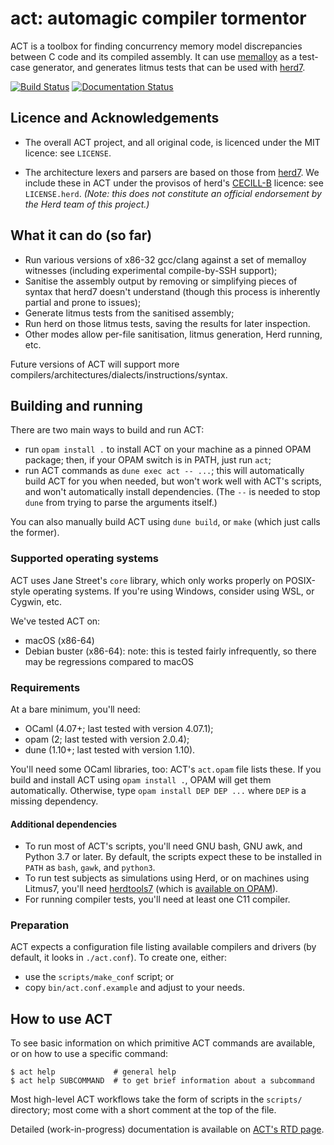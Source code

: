 # act: automagic compiler tormentor

ACT is a toolbox for finding
concurrency memory model discrepancies between C code and its
compiled assembly.  It can use
[memalloy](https://github.com/JohnWickerson/memalloy) as a test-case
generator, and generates litmus tests that can be
used with [herd7](https://github.com/herd/herdtools7).

[![Build Status](https://travis-ci.com/MattWindsor91/act.svg?branch=master)](https://travis-ci.com/MattWindsor91/act)
[![Documentation Status](https://readthedocs.org/projects/automagic-compiler-tormentor/badge/?version=latest)](https://automagic-compiler-tormentor.readthedocs.io/en/latest/?badge=latest)

## Licence and Acknowledgements

- The overall ACT project, and all original code, is licenced under
  the MIT licence: see `LICENSE`.

- The architecture lexers and parsers are based on those from
  [herd7](https://github.com/herd/herdtools7).  We include these in
  ACT under the provisos of herd's
  [CECILL-B](http://www.cecill.info/licences/Licence_CeCILL-B_V1-en.html)
  licence: see `LICENSE.herd`. _(Note: this does *not* constitute an
  official endorsement by the Herd team of this project.)_


## What it can do (so far)

- Run various versions of x86-32 gcc/clang against a set of memalloy
  witnesses (including experimental compile-by-SSH support);
- Sanitise the assembly output by removing or simplifying pieces of
  syntax that herd7 doesn't understand (though this process is
  inherently partial and prone to issues);
- Generate litmus tests from the sanitised assembly;
- Run herd on those litmus tests, saving the results for later
  inspection.
- Other modes allow per-file sanitisation, litmus generation,
  Herd running, etc.

Future versions of ACT will support more
compilers/architectures/dialects/instructions/syntax.


## Building and running

There are two main ways to build and run ACT:

- run `opam install .` to install ACT on your machine as a pinned OPAM package;
  then, if your OPAM switch is in PATH, just run `act`;
- run ACT commands as `dune exec act -- ...`; this will automatically build ACT
  for you when needed, but won't work well with ACT's scripts, and won't
  automatically install dependencies. (The `--` is needed to stop `dune` from
  trying to parse the arguments itself.)

You can also manually build ACT using `dune build`, or
`make` (which just calls the former).


### Supported operating systems

ACT uses Jane Street's `core` library, which only works properly on
POSIX-style operating systems.  If you're using Windows, consider
using WSL, or Cygwin, etc.

We've tested ACT on:

- macOS (x86-64)
- Debian buster (x86-64): note: this is tested fairly infrequently, so
  there may be regressions compared to macOS


### Requirements

At a bare minimum, you'll need:

- OCaml (4.07+; last tested with version 4.07.1);
- opam (2; last tested with version 2.0.4);
- dune (1.10+; last tested with version 1.10).

You'll need some OCaml libraries, too: ACT's `act.opam` file lists these.
If you build and install ACT using `opam install .`, OPAM will get them
automatically.  Otherwise, type `opam install DEP DEP ...` where `DEP` is a
missing dependency.


#### Additional dependencies

- To run most of ACT's scripts, you'll need GNU bash, GNU awk, and Python
  3.7 or later.
  By default, the scripts expect these to be installed in `PATH` as `bash`,
  `gawk`, and `python3`.
- To run test subjects as simulations using Herd, or on machines using Litmus7,
  you'll need [herdtools7](https://github.com/herd/herdtools7) (which is
  [available on OPAM](https://opam.ocaml.org/packages/herdtools7/)).
- For running compiler tests, you'll need at least one C11 compiler.


### Preparation

ACT expects a configuration file listing available compilers and drivers
(by default, it looks in `./act.conf`).  To create one, either:

- use the `scripts/make_conf` script; or
- copy `bin/act.conf.example` and adjust to your needs.


## How to use ACT

To see basic information on which primitive ACT commands are available, or on
how to use a specific command:

```
$ act help             # general help
$ act help SUBCOMMAND  # to get brief information about a subcommand
```

Most high-level ACT workflows take the form of scripts in the `scripts/`
directory; most come with a short comment at the top of the file.

Detailed (work-in-progress) documentation is available on
[ACT's RTD page](https://automagic-compiler-tormentor.readthedocs.io/en/latest/).
